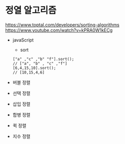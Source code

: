 # 정열 알고리즘
https://www.toptal.com/developers/sorting-algorithms
https://www.youtube.com/watch?v=kPRA0W1kECg

* javaScript 
    * sort 
    ```
    ["a" ,"c" ,"b" "f"].sort();
    // ["a", "b" , "c" ,"f"] 
    [6,4,15,10].sort();
    // [10,15,4,6]
    ```


* 버블 정렬 

* 선택 정렬

* 삽입 정렬

* 합병 정렬

* 퀵 정렬

* 지수 정렬
